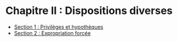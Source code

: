 # Chapitre II : Dispositions diverses

- [Section 1 : Privilèges et hypothèques](section-1)
- [Section 2 : Expropriation forcée](section-2)
